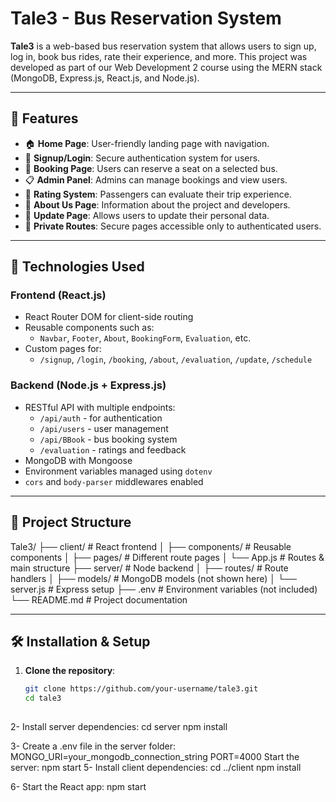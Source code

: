 # Tale3 - Bus Reservation System

**Tale3** is a web-based bus reservation system that allows users to sign up, log in, book bus rides, rate their experience, and more. This project was developed as part of our Web Development 2 course using the MERN stack (MongoDB, Express.js, React.js, and Node.js).

---

## 📌 Features

- 🏠 **Home Page**: User-friendly landing page with navigation.
- 🧾 **Signup/Login**: Secure authentication system for users.
- 📅 **Booking Page**: Users can reserve a seat on a selected bus.
- 📋 **Admin Panel**: Admins can manage bookings and view users.
- 📝 **Rating System**: Passengers can evaluate their trip experience.
- 📄 **About Us Page**: Information about the project and developers.
- 🔄 **Update Page**: Allows users to update their personal data.
- 🔐 **Private Routes**: Secure pages accessible only to authenticated users.

---

## 🧰 Technologies Used

### Frontend (React.js)
- React Router DOM for client-side routing
- Reusable components such as:
  - `Navbar`, `Footer`, `About`, `BookingForm`, `Evaluation`, etc.
- Custom pages for:
  - `/signup`, `/login`, `/booking`, `/about`, `/evaluation`, `/update`, `/schedule`

### Backend (Node.js + Express.js)
- RESTful API with multiple endpoints:
  - `/api/auth` - for authentication
  - `/api/users` - user management
  - `/api/BBook` - bus booking system
  - `/evaluation` - ratings and feedback
- MongoDB with Mongoose
- Environment variables managed using `dotenv`
- `cors` and `body-parser` middlewares enabled

---

## 📂 Project Structure
Tale3/
├── client/ # React frontend
│ ├── components/ # Reusable components
│ ├── pages/ # Different route pages
│ └── App.js # Routes & main structure
├── server/ # Node backend
│ ├── routes/ # Route handlers
│ ├── models/ # MongoDB models (not shown here)
│ └── server.js # Express setup
├── .env # Environment variables (not included)
└── README.md # Project documentation


---

## 🛠️ Installation & Setup

1. **Clone the repository**:
   ```bash
   git clone https://github.com/your-username/tale3.git
   cd tale3
 
 2-   Install server dependencies:
   cd server
   npm install
 
   3- Create a .env file in the server folder: 
   MONGO_URI=your_mongodb_connection_string
   PORT=4000
  Start the server:
  npm start
5- Install client dependencies:
cd ../client
npm install

6- Start the React app:
npm start



